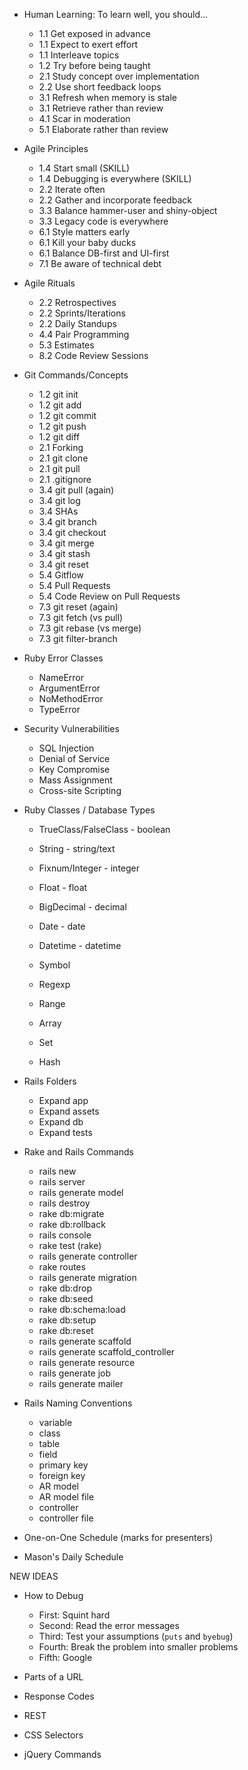 * Human Learning: To learn well, you should...
  * 1.1 Get exposed in advance
  * 1.1 Expect to exert effort
  * 1.1 Interleave topics
  * 1.2 Try before being taught
  * 2.1 Study concept over implementation
  * 2.2 Use short feedback loops
  * 3.1 Refresh when memory is stale
  * 3.1 Retrieve rather than review
  * 4.1 Scar in moderation
  * 5.1 Elaborate rather than review

* Agile Principles
  * 1.4 Start small (SKILL)
  * 1.4 Debugging is everywhere (SKILL)
  * 2.2 Iterate often
  * 2.2 Gather and incorporate feedback
  * 3.3 Balance hammer-user and shiny-object
  * 3.3 Legacy code is everywhere
  * 6.1 Style matters early
  * 6.1 Kill your baby ducks
  * 6.1 Balance DB-first and UI-first
  * 7.1 Be aware of technical debt

* Agile Rituals
  * 2.2 Retrospectives
  * 2.2 Sprints/Iterations
  * 2.2 Daily Standups
  * 4.4 Pair Programming
  * 5.3 Estimates
  * 8.2 Code Review Sessions

* Git Commands/Concepts
  * 1.2 git init
  * 1.2 git add
  * 1.2 git commit
  * 1.2 git push
  * 1.2 git diff
  * 2.1 Forking
  * 2.1 git clone
  * 2.1 git pull
  * 2.1 .gitignore
  * 3.4 git pull (again)
  * 3.4 git log
  * 3.4 SHAs
  * 3.4 git branch
  * 3.4 git checkout
  * 3.4 git merge
  * 3.4 git stash
  * 3.4 git reset
  * 5.4 Gitflow
  * 5.4 Pull Requests
  * 5.4 Code Review on Pull Requests
  * 7.3 git reset (again)
  * 7.3 git fetch (vs pull)
  * 7.3 git rebase (vs merge)
  * 7.3 git filter-branch


* Ruby Error Classes
  * NameError
  * ArgumentError
  * NoMethodError
  * TypeError

* Security Vulnerabilities
  * SQL Injection
  * Denial of Service
  * Key Compromise
  * Mass Assignment
  * Cross-site Scripting

* Ruby Classes / Database Types
  * TrueClass/FalseClass - boolean
  * String - string/text
  * Fixnum/Integer - integer
  * Float - float
  * BigDecimal - decimal
  * Date - date
  * Datetime - datetime
  * Symbol
  * Regexp

  * Range
  * Array
  * Set
  * Hash

* Rails Folders
  * Expand app
  * Expand assets
  * Expand db
  * Expand tests

* Rake and Rails Commands
  * rails new
  * rails server
  * rails generate model
  * rails destroy
  * rake db:migrate
  * rake db:rollback
  * rails console
  * rake test (rake)
  * rails generate controller
  * rake routes
  * rails generate migration
  * rake db:drop
  * rake db:seed
  * rake db:schema:load
  * rake db:setup
  * rake db:reset
  * rails generate scaffold
  * rails generate scaffold_controller
  * rails generate resource
  * rails generate job
  * rails generate mailer

* Rails Naming Conventions
  * variable
  * class
  * table
  * field
  * primary key
  * foreign key
  * AR model
  * AR model file
  * controller
  * controller file

* One-on-One Schedule (marks for presenters)

* Mason's Daily Schedule

NEW IDEAS

* How to Debug
  * First: Squint hard
  * Second: Read the error messages
  * Third: Test your assumptions (`puts` and `byebug`)
  * Fourth: Break the problem into smaller problems
  * Fifth: Google

* Parts of a URL

* Response Codes

* REST

* CSS Selectors

* jQuery Commands
